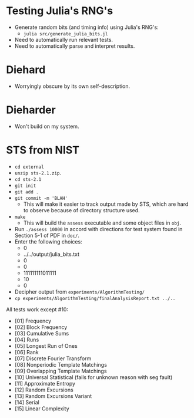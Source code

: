 # Testing Julia's RNG's
* Generate random bits (and timing info) using Julia's RNG's:
  * `julia src/generate_julia_bits.jl`
* Need to automatically run relevant tests.
* Need to automatically parse and interpret results.

# Diehard
* Worryingly obscure by its own self-description.

# Dieharder
* Won't build on my system.

# STS from NIST
* `cd external`
* `unzip sts-2.1.zip`.
* `cd sts-2.1`
* `git init`
* `git add .`
* `git commit -m 'BLAH'`
  * This will make it easier to track output made by STS, which are hard to observe because of directory structure used.
* `make`
  * This will build the `assess` executable and some object files in `obj`.
* Run `./assess 10000` in accord with directions for test system found in Section 5-1 of PDF in `doc/`.
* Enter the following choices:
  * 0
  * ../../output/julia_bits.txt
  * 0
  * 0
  * 111111111011111
  * 10
  * 0
* Decipher output from `experiments/AlgorithmTesting/`
* `cp experiments/AlgorithmTesting/finalAnalysisReport.txt ../..`

All tests work except #10:

* [01] Frequency
* [02] Block Frequency
* [03] Cumulative Sums
* [04] Runs
* [05] Longest Run of Ones
* [06] Rank
* [07] Discrete Fourier Transform
* [08] Nonperiodic Template Matchings
* [09] Overlapping Template Matchings
* [10] Universal Statistical (fails for unknown reason with seg fault)
* [11] Approximate Entropy
* [12] Random Excursions
* [13] Random Excursions Variant
* [14] Serial
* [15] Linear Complexity
